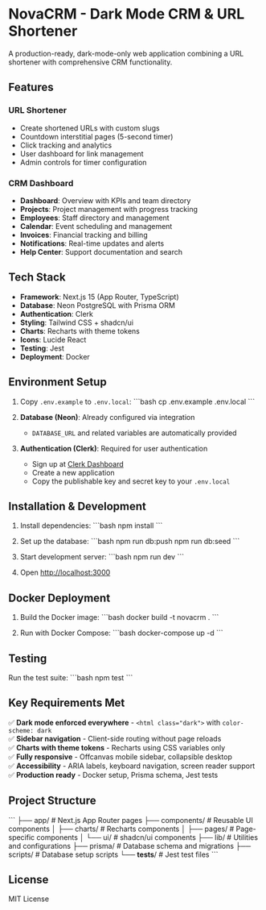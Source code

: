 # NovaCRM - Dark Mode CRM & URL Shortener

A production-ready, dark-mode-only web application combining a URL shortener with comprehensive CRM functionality.

## Features

### URL Shortener
- Create shortened URLs with custom slugs
- Countdown interstitial pages (5-second timer)
- Click tracking and analytics
- User dashboard for link management
- Admin controls for timer configuration

### CRM Dashboard
- **Dashboard**: Overview with KPIs and team directory
- **Projects**: Project management with progress tracking
- **Employees**: Staff directory and management
- **Calendar**: Event scheduling and management
- **Invoices**: Financial tracking and billing
- **Notifications**: Real-time updates and alerts
- **Help Center**: Support documentation and search

## Tech Stack

- **Framework**: Next.js 15 (App Router, TypeScript)
- **Database**: Neon PostgreSQL with Prisma ORM
- **Authentication**: Clerk
- **Styling**: Tailwind CSS + shadcn/ui
- **Charts**: Recharts with theme tokens
- **Icons**: Lucide React
- **Testing**: Jest
- **Deployment**: Docker

## Environment Setup

1. Copy `.env.example` to `.env.local`:
   \`\`\`bash
   cp .env.example .env.local
   \`\`\`

2. **Database (Neon)**: Already configured via integration
   - `DATABASE_URL` and related variables are automatically provided

3. **Authentication (Clerk)**: Required for user authentication
   - Sign up at [Clerk Dashboard](https://dashboard.clerk.com)
   - Create a new application
   - Copy the publishable key and secret key to your `.env.local`

## Installation & Development

1. Install dependencies:
   \`\`\`bash
   npm install
   \`\`\`

2. Set up the database:
   \`\`\`bash
   npm run db:push
   npm run db:seed
   \`\`\`

3. Start development server:
   \`\`\`bash
   npm run dev
   \`\`\`

4. Open [http://localhost:3000](http://localhost:3000)

## Docker Deployment

1. Build the Docker image:
   \`\`\`bash
   docker build -t novacrm .
   \`\`\`

2. Run with Docker Compose:
   \`\`\`bash
   docker-compose up -d
   \`\`\`

## Testing

Run the test suite:
\`\`\`bash
npm test
\`\`\`

## Key Requirements Met

✅ **Dark mode enforced everywhere** - `<html class="dark">` with `color-scheme: dark`  
✅ **Sidebar navigation** - Client-side routing without page reloads  
✅ **Charts with theme tokens** - Recharts using CSS variables only  
✅ **Fully responsive** - Offcanvas mobile sidebar, collapsible desktop  
✅ **Accessibility** - ARIA labels, keyboard navigation, screen reader support  
✅ **Production ready** - Docker setup, Prisma schema, Jest tests  

## Project Structure

\`\`\`
├── app/                    # Next.js App Router pages
├── components/            # Reusable UI components
│   ├── charts/           # Recharts components
│   ├── pages/            # Page-specific components
│   └── ui/               # shadcn/ui components
├── lib/                  # Utilities and configurations
├── prisma/               # Database schema and migrations
├── scripts/              # Database setup scripts
└── __tests__/            # Jest test files
\`\`\`

## License

MIT License

